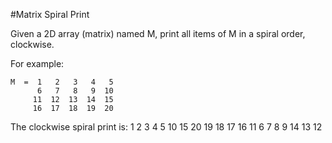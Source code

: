 #Matrix Spiral Print

Given a 2D array (matrix) named M, print all items of M in a spiral order, clockwise.

For example:

    M  =  1   2   3   4   5
          6   7   8   9  10
         11  12  13  14  15
         16  17  18  19  20

The clockwise spiral print is:  1 2 3 4 5 10 15 20 19 18 17 16 11 6 7 8 9 14 13 12